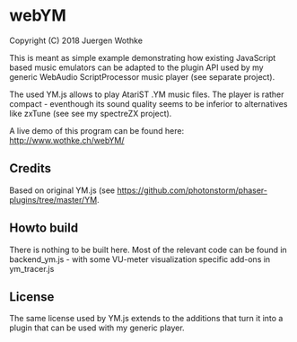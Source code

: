 # webYM

Copyright (C) 2018 Juergen Wothke

This is meant as simple example demonstrating how existing JavaScript based music emulators can be
adapted to the plugin API used by my generic WebAudio ScriptProcessor music player (see separate project). 

The used YM.js allows to play AtariST .YM music files. The player is rather compact - eventhough
its sound quality seems to be inferior to alternatives like zxTune (see see my spectreZX project).


A live demo of this program can be found here: http://www.wothke.ch/webYM/


## Credits
Based on original YM.js (see https://github.com/photonstorm/phaser-plugins/tree/master/YM.

 
## Howto build

There is nothing to be built here. Most of the relevant code can be found in backend_ym.js - with
some VU-meter visualization specific add-ons in ym_tracer.js



## License

The same license used by YM.js extends to the additions that turn it into a plugin that 
can be used with my generic player.